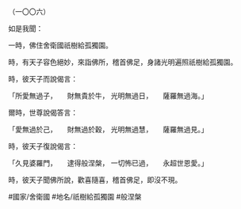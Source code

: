 （一〇〇六）

如是我聞：

一時，佛住舍衛國祇樹給孤獨園。

時，有天子容色絕妙，來詣佛所，稽首佛足，身諸光明遍照祇樹給孤獨園。

時，彼天子而說偈言：

「所愛無過子，　　財無貴於牛，
光明無過日，　　薩羅無過海。」

爾時，世尊說偈答言：

「愛無過於己，　　財無過於穀，
光明無過慧，　　薩羅無過見。」

時，彼天子復說偈言：

「久見婆羅門，　　逮得般涅槃，
一切怖已過，　　永超世恩愛。」

時，彼天子聞佛所說，歡喜隨喜，稽首佛足，即沒不現。

#國家/舍衛國
#地名/祇樹給孤獨園
#般涅槃
